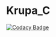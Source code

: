 # Krupa_C

[![Codacy Badge](https://api.codacy.com/project/badge/Grade/7c07d2ca0ba744b7a4e1f4f9eea430bb)](https://app.codacy.com/manual/kthomas137/Krupa_C?utm_source=github.com&utm_medium=referral&utm_content=kthomas137/Krupa_C&utm_campaign=Badge_Grade_Dashboard)